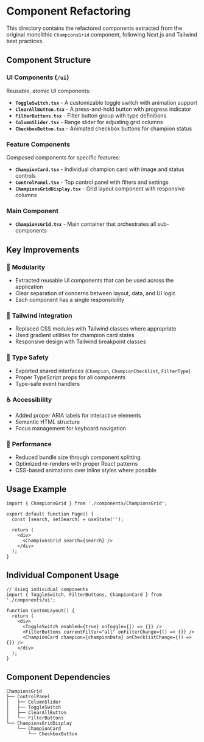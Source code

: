 # Component Refactoring

This directory contains the refactored components extracted from the original monolithic `ChampionsGrid` component, following Next.js and Tailwind best practices.

## Component Structure

### UI Components (`/ui`)
Reusable, atomic UI components:

- **`ToggleSwitch.tsx`** - A customizable toggle switch with animation support
- **`ClearAllButton.tsx`** - A press-and-hold button with progress indicator  
- **`FilterButtons.tsx`** - Filter button group with type definitions
- **`ColumnSlider.tsx`** - Range slider for adjusting grid columns
- **`CheckboxButton.tsx`** - Animated checkbox buttons for champion status

### Feature Components
Composed components for specific features:

- **`ChampionCard.tsx`** - Individual champion card with image and status controls
- **`ControlPanel.tsx`** - Top control panel with filters and settings
- **`ChampionsGridDisplay.tsx`** - Grid layout component with responsive columns

### Main Component
- **`ChampionsGrid.tsx`** - Main container that orchestrates all sub-components

## Key Improvements

### 🧩 **Modularity**
- Extracted reusable UI components that can be used across the application
- Clear separation of concerns between layout, data, and UI logic
- Each component has a single responsibility

### 🎨 **Tailwind Integration**
- Replaced CSS modules with Tailwind classes where appropriate
- Used gradient utilities for champion card states
- Responsive design with Tailwind breakpoint classes

### 🔧 **Type Safety**
- Exported shared interfaces (`Champion`, `ChampionChecklist`, `FilterType`)
- Proper TypeScript props for all components
- Type-safe event handlers

### ♿ **Accessibility**
- Added proper ARIA labels for interactive elements
- Semantic HTML structure
- Focus management for keyboard navigation

### 📱 **Performance**
- Reduced bundle size through component splitting
- Optimized re-renders with proper React patterns
- CSS-based animations over inline styles where possible

## Usage Example

```tsx
import { ChampionsGrid } from './components/ChampionsGrid';

export default function Page() {
  const [search, setSearch] = useState('');
  
  return (
    <div>
      <ChampionsGrid search={search} />
    </div>
  );
}
```

## Individual Component Usage

```tsx
// Using individual components
import { ToggleSwitch, FilterButtons, ChampionCard } from './components/ui';

function CustomLayout() {
  return (
    <div>
      <ToggleSwitch enabled={true} onToggle={() => {}} />
      <FilterButtons currentFilter="all" onFilterChange={() => {}} />
      <ChampionCard champion={championData} onChecklistChange={() => {}} />
    </div>
  );
}
```

## Component Dependencies

```
ChampionsGrid
├── ControlPanel
│   ├── ColumnSlider
│   ├── ToggleSwitch  
│   ├── ClearAllButton
│   └── FilterButtons
└── ChampionsGridDisplay
    └── ChampionCard
        └── CheckboxButton
```
